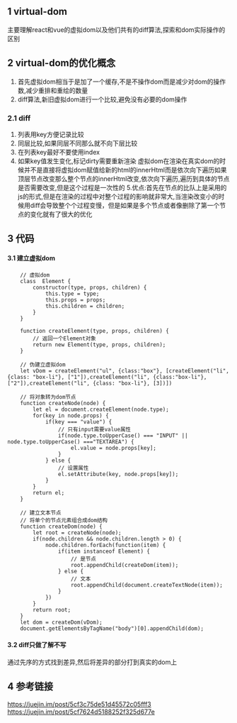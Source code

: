 ## 1 virtual-dom
主要理解react和vue的虚拟dom以及他们共有的diff算法,探索和dom实际操作的区别

## 2 virtual-dom的优化概念
1. 首先虚拟dom相当于是加了一个缓存,不是不操作dom而是减少对dom的操作数,减少重排和重绘的数量
2. diff算法,新旧虚拟dom进行一个比较,避免没有必要的dom操作

### 2.1 diff
1. 列表用key方便记录比较
2. 同层比较,如果同层不同那么就不向下层比较
3. 在列表key最好不要使用index
4. 如果key值发生变化,标记dirty需要重新渲染
虚拟dom在渲染在真实dom的时候并不是直接将虚拟dom赋值给新的html的innerHtml而是依次向下遍历如果顶层节点改变那么整个节点的innerHtml改变,依次向下遍历,遍历到具体的节点是否需要改变,但是这个过程是一次性的
5.优点:首先在节点的比队上是采用的js的形式,但是在渲染的过程中对整个过程的影响就非常大,当渲染改变小的时候用diff会导致整个个过程变慢，但是如果是多个节点或者像删除了第一个节点的变化就有了很大的优化

## 3 代码
#### 3.1 建立虚拟dom
		// 虚拟dom
		class  Element {
			constructor(type, props, children) {
				this.type = type;
				this.props = props;
				this.children = children;
			}
		}

		function createElement(type, props, children) {
			// 返回一个Element对象
			return new Element(type, props, children);
		}

		// 伪建立虚拟dom
		let vDom = createElement("ul", {class:"box"}, [createElement("li", {class: "box-li"}, ["1"]),createElement("li", {class:"box-li"}, ["2"]),createElement("li", {class: "box-li"}, [3])])

		// 将对象转为dom节点
		function createNode(node) {
			let el = document.createElement(node.type);
			for(key in node.props) {
				if(key === "value") {
					// 只有input需要value属性
					if(node.type.toUpperCase() === "INPUT" || node.type.toUpperCase() ==="TEXTAREA") {
						el.value = node.props[key];
					}
				} else {
					// 设置属性
					el.setAttribute(key, node.props[key]);
				}
			}
			return el;
		}

		// 建立文本节点
		// 将单个的节点元素组合成dom结构
		function createDom(node) {
		    let root = createNode(node);
		    if(node.children && node.children.length > 0) {
		    	node.children.forEach(function(item) {
		    		if(item instanceof Element) {
		    			// 是节点
		    			root.appendChild(createDom(item));
		    		} else {
		    			// 文本
		    			root.appendChild(document.createTextNode(item));
		    		}
		    	})
		    }
		    return root;
		}
		let dom = createDom(vDom);
		document.getElementsByTagName("body")[0].appendChild(dom);
    
#### 3.2 diff只做了解不写
通过先序的方式找到差异,然后将差异的部分打到真实的dom上
## 4 参考链接
https://juejin.im/post/5cf3c75de51d45572c05fff3
https://juejin.im/post/5cf7624d5188252f325d677e
